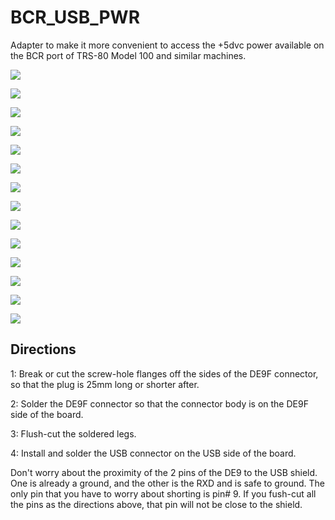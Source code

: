 # BCR_USB_PWR
Adapter to make it more convenient to access the +5dvc power available on the BCR port of TRS-80 Model 100 and similar machines.

![](BCR_USB_PWR.png)

![](BCR_USB_PWR_1.png)

![](BCR_USB_PWR_2.png)

![](BCR_USB_PWR_3.png)

![](BCR_USB_PWR_4.png)

![](BCR_USB_PWR_5.png)

![](BCR_USB_PWR_6.png)

![](BCR_USB_PWR_7.png)

![](BCR_USB_PWR_8.png)

![](BCR_USB_PWR_9.png)

![](BCR_USB_PWR_10.png)

![](BCR_USB_PWR_11.png)

![](BCR_USB_PWR_12.png)

![](BCR_USB_PWR_13.png)

## Directions

1: Break or cut the screw-hole flanges off the sides of the DE9F connector, so that the plug is 25mm long or shorter after.

2: Solder the DE9F connector so that the connector body is on the DE9F side of the board.

3: Flush-cut the soldered legs.

4: Install and solder the USB connector on the USB side of the board.

Don't worry about the proximity of the 2 pins of the DE9 to the USB shield. One is already a ground, and the other is the RXD and is safe to ground. The only pin that you have to worry about shorting is pin# 9. If you fush-cut all the pins as the directions above, that pin will not be close to the shield.

